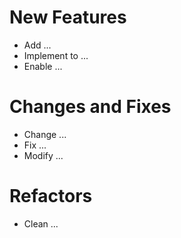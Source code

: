 # New Features
- Add ...
- Implement to ...
- Enable ...


# Changes and Fixes
- Change ...
- Fix ...
- Modify ...


# Refactors
- Clean ...
